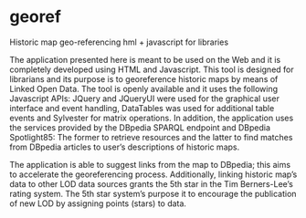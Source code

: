 georef
======

Historic map geo-referencing hml + javascript for libraries

The application presented here is meant to be used on the Web and it is completely developed using HTML and Javascript. This tool is designed for librarians and its purpose is to georeference historic maps by means of Linked Open Data. The tool is openly available and it uses the following Javascript APIs: JQuery and JQueryUI were used for the graphical user interface and event handling, DataTables was used for additional table events and Sylvester for matrix operations. In addition, the application uses the services provided by the DBpedia SPARQL endpoint and DBpedia Spotlight85: The former to retrieve resources and the latter to find matches from DBpedia articles to user’s descriptions of historic maps.

The application is able to suggest links from the map to DBpedia; this aims to accelerate the georeferencing process. Additionally, linking historic map’s data to other LOD data sources grants the 5th star in the Tim Berners-Lee’s rating system. The 5th star system’s purpose it to encourage the publication of new LOD by assigning points (stars) to data. 
